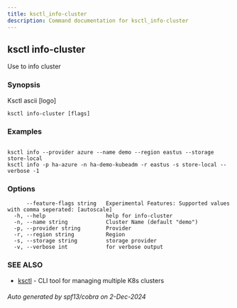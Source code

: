 ```yaml
---
title: ksctl_info-cluster
description: Command documentation for ksctl_info-cluster
---
```


## ksctl info-cluster

Use to info cluster

### Synopsis

Ksctl ascii [logo]

```
ksctl info-cluster [flags]
```

### Examples

```

ksctl info --provider azure --name demo --region eastus --storage store-local
ksctl info -p ha-azure -n ha-demo-kubeadm -r eastus -s store-local --verbose -1

```

### Options

```
      --feature-flags string   Experimental Features: Supported values with comma seperated: [autoscale]
  -h, --help                   help for info-cluster
  -n, --name string            Cluster Name (default "demo")
  -p, --provider string        Provider
  -r, --region string          Region
  -s, --storage string         storage provider
  -v, --verbose int            for verbose output
```

### SEE ALSO

* [ksctl](ksctl.md)	 - CLI tool for managing multiple K8s clusters

###### Auto generated by spf13/cobra on 2-Dec-2024
